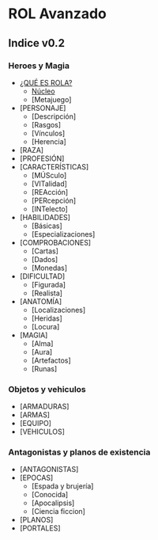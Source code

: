 # ROL Avanzado
## Indice v0.2
### Heroes y Magia

* [¿QUÉ ES ROLA?](https://github.com/demonio/arp/tree/master/es)
	* [Núcleo](https://github.com/demonio/arp/tree/master/es/rola/nucleo.md)
	* [Metajuego]
* [PERSONAJE]
	* [Descripción]
	* [Rasgos]
	* [Vínculos]
	* [Herencia]
* [RAZA]
* [PROFESIÓN]
* [CARACTERÍSTICAS]
	* [MÚSculo]
	* [VITalidad]
	* [REAcción]
	* [PERcepción]
	* [INTelecto]
* [HABILIDADES]
	* [Básicas]
	* [Especializaciones]
* [COMPROBACIONES]
	* [Cartas]
	* [Dados]
	* [Monedas]
* [DIFICULTAD]
	* [Figurada]
	* [Realista]
* [ANATOMÍA]
	* [Localizaciones]
	* [Heridas]
	* [Locura]
* [MAGIA]
	* [Alma]
	* [Aura]
	* [Artefactos]
	* [Runas]

### Objetos y vehiculos
* [ARMADURAS]
* [ARMAS]
* [EQUIPO]
* [VEHICULOS]

### Antagonistas y planos de existencia
* [ANTAGONISTAS]
* [EPOCAS]
	* [Espada y brujería]
	* [Conocida]
	* [Apocalipsis]
	* [Ciencia ficcion]
* [PLANOS]
* [PORTALES]
